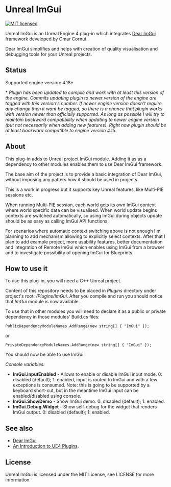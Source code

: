 Unreal ImGui
============

[![MIT licensed](https://img.shields.io/badge/license-MIT-blue.svg)](LICENSE.md)

Unreal ImGui is an Unreal Engine 4 plug-in which integrates [Dear ImGui](https://github.com/ocornut/imgui) framework developed by Omar Cornut.

Dear ImGui simplifies and helps with creation of quality visualisation and debugging tools for your Unreal projects.


Status
------
Supported engine version: 4.18*

\* *Plugin has been updated to compile and work with at least this version of the engine. Commits updating plugin to newer version of the engine are tagged with this version's number. If newer engine version doesn't require any change then it want be tagged, so there is a chance that plugin works with version newer than officially supported. As long as possible I will try to maintain backward compatibility when updating to newer engine version (but not necessarily when adding new features). Right now plugin should be at least backward compatible to engine version 4.15.*

About
-----

This plug-in adds to Unreal project ImGui module. Adding it as as a dependency to other modules enables them to use Dear ImGui framework.

The base aim of the project is to provide a basic integration of Dear ImGui, without imposing any patters how it should be used in projects.

This is a work in progress but it supports key Unreal features, like Multi-PIE sessions etc.

When running Multi-PIE session, each world gets its own ImGui context where world specific data can be visualised. When world update begins contexts are switched automatically, so using ImGui during objects update should be as easy as calling ImGui API functions.

For scenarios where automatic context switching above is not enough I'm planning to add mechanism allowing to explicitly select contexts. After that I plan to add example project, more usability features, better documentation and integration of Remote ImGui which enables using ImGui from a browser and to investigate possibility of opening ImGui for Blueprints.


How to use it
-------------

To use this plug-in, you will need a C++ Unreal project.

Content of this repository needs to be placed in *Plugins* directory under project's root: */Plugins/ImGui*. After you compile and run you should notice that *ImGui* module is now available.

To use that in other modules you will need to declare it as a public or private dependency in those modules' Build.cs files:

```
PublicDependencyModuleNames.AddRange(new string[] { "ImGui" });
```
or

```
PrivateDependencyModuleNames.AddRange(new string[] { "ImGui" });
```

You should now be able to use ImGui.


*Console variables:*

- **ImGui.InputEnabled** - Allows to enable or disable ImGui input mode. 0: disabled (default); 1: enabled, input is routed to ImGui and with a few exceptions is consumed. Note: this is going to be supported by a keyboard short-cut, but in the meantime ImGui input can be enabled/disabled using console.
- **ImGui.ShowDemo** - Show ImGui demo. 0: disabled (default); 1: enabled.
- **ImGui.Debug.Widget** - Show self-debug for the widget that renders ImGui output. 0: disabled (default); 1: enabled.


See also
--------

 - [Dear ImGui](https://github.com/ocornut/imgui)
 - [An Introduction to UE4 Plugins](https://wiki.unrealengine.com/An_Introduction_to_UE4_Plugins).


License
-------

Unreal ImGui is licensed under the MIT License, see LICENSE for more information.
